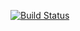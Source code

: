 [![Build Status](https://travis-ci.org/DamirNurm/pr.svg?branch=master)](https://travis-ci.org/DamirNurm/pr)
